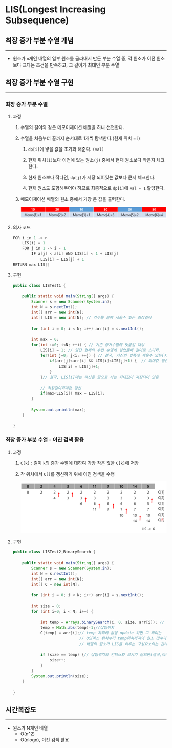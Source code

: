 # LIS(Longest Increasing Subsequence)

## 최장 증가 부분 수열 개념

---

- 원소가 `n`개인 배열의 일부 원소를 골라내서 만든 부분 수열 중, 각 원소가 이전 원소보다 크다는 조건을 만족하고, 그 길이가 최대인 부분 수열

## 최장 증가 부분 수열 구현

---

### 최장 증가 부분 수열

1. 과정
    1. 수열의 길이와 같은 메모이제이션 배열을 하나 선언한다.
    2. 수열을 처음부터 끝까지 순서대로 1개씩 탐색한다.(현재 위치 = i)
        1. `dp[i]`에 넣을 값을 초기화 해준다. `(val)`
        2. 현재 위치`(i)`보다 이전에 있는 원소`(j)` 중에서 현재 원소보다 작은지 체크한다.
        3. 현재 원소보다 작다면, `dp[j]`가 저장 되어있는 값보다 큰지 체크한다. 
        
        1. 현재 원소도 포함해주어야 하므로 최종적으로 `dp[i]`에 `val + 1` 할당한다.
    3. 메모이제이션 배열의 원소 중에서 가장 큰 값을 출력한다.
        
        ![Untitled](LIS(Longest%20Increasing%20Subsequence)%200e1aa1353051455f99590a200be87a07/Untitled.png)
        
2. 의사 코드
    
    ```java
    FOR i in 1 -> n
    	LIS[i] = 1
    	FOR j in 1 -> i - 1
    		IF a[j] < a[i] AND LIS[i] < 1 + LIS[j]
    			LIS[i] = LIS[j] + 1
    RETURN max LIS[]
    ```
    
3. 구현
    
    ```java
    public class LISTest1 {
    
    	public static void main(String[] args) {
    		Scanner s = new Scanner(System.in);
    		int N = s.nextInt();
    		int[] arr = new int[N];
    		int[] LIS = new int[N]; // 각수를 끝에 세울수 있는 최장길이
    		
    		for (int i = 0; i < N; i++) arr[i] = s.nextInt();
    		
    		int max = 0;
    		for(int i=0; i<N; ++i) { // 기존 증가수열에 덧붙일 대상
    			LIS[i] = 1; // 일단 현재의 수만 수열에 넣었을때 길이로 초기화.
    			for(int j=0; j<i; ++j) { // 결국, 자신의 앞쪽에 세울수 있는(자신보다 작은) 애 중에 가장 긴 최장길이에 자신을 붙인다.
    				if(arr[j]<arr[i] && LIS[i]<LIS[j]+1) {  // 최대값 갱신 
    					LIS[i] = LIS[j]+1;
    				}
    			}// 결국, LIS[i]에는 자신을 끝으로 하는 최대값이 저장되어 있음
    			
    			// 최장길이최대값 갱신 
    			if(max<LIS[i]) max = LIS[i];
    		}
    
    		System.out.println(max);
    	}
    
    }
    ```
    

### 최장 증가 부분 수열 - 이진 검색 활용

1. 과정
    1. `C[k]` : 길이 `k`의 증가 수열에 대하여 가장 작은 값을 `C[k]`에 저장
    2. 각 위치에서 `C[]`를 갱신하기 위해 이진 검색을 수행
        
        ![Untitled](LIS(Longest%20Increasing%20Subsequence)%200e1aa1353051455f99590a200be87a07/Untitled%201.png)
        
2. 구현
    
    ```java
    public class LISTest2_BinarySearch {
    
    	public static void main(String[] args) {
    		Scanner s = new Scanner(System.in);
    		int N = s.nextInt();
    		int[] arr = new int[N];
    		int[] C = new int[N];
    		
    		for (int i = 0; i < N; i++) arr[i] = s.nextInt();
    		
    		int size = 0;
            for (int i=0; i < N; i++) {
    
                int temp = Arrays.binarySearch(C, 0, size, arr[i]); // 리턴값 : -insertPoint -1
                temp = Math.abs(temp)-1;//삽입위치
                C[temp] = arr[i];// temp 자리에 값을 update 하면 그 의미는 
                			     // 0인덱스 위치부터 temp위치까지의 원소 갯수가  temp위치에 저장된 그 값을 마지막으로 하는 LIS 길이가 됨
                				 // 배열의 원소가 LIS를 이루는 구성요소와는 관계가 없다.
    
                if (size == temp) {// 삽입위치의 인덱스와 크기가 같으면(결국,마지막이 삽입위치라는 얘기임) 크기 1늘림.
                    size++;
                }
            }
            System.out.println(size);
    	}
    
    }
    ```
    

## 시간복잡도

---

- 원소가 N개인 배열
    - O(n^2)
    - O(nlogn), 이진 검색 활용